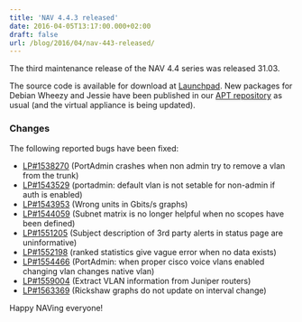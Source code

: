 ```yaml
---
title: 'NAV 4.4.3 released'
date: 2016-04-05T13:17:00.000+02:00
draft: false
url: /blog/2016/04/nav-443-released/
---
```


The third maintenance release of the NAV 4.4 series was released 31.03.

The source code is available for download at [Launchpad](https://launchpad.net/nav/4.4/4.4.3). New packages for Debian Wheezy and Jessie have been published in our [APT repository](https://nav.uninett.no/install-instructions/#debian) as usual (and the virtual appliance is being updated).

### Changes

The following reported bugs have been fixed:

*   [LP#1538270](https://bugs.launchpad.net/nav/+bug/1538270/) (PortAdmin crashes when non admin try to remove a vlan from the trunk)
*   [LP#1543529](https://bugs.launchpad.net/nav/+bug/1543529/) (portadmin: default vlan is not setable for non-admin if auth is enabled)
*   [LP#1543953](https://bugs.launchpad.net/nav/+bug/1543953/) (Wrong units in Gbits/s graphs)
*   [LP#1544059](https://bugs.launchpad.net/nav/+bug/1544059/) (Subnet matrix is no longer helpful when no scopes have been defined)
*   [LP#1551205](https://bugs.launchpad.net/nav/+bug/1551205/) (Subject description of 3rd party alerts in status page are uninformative)
*   [LP#1552198](https://bugs.launchpad.net/nav/+bug/1552198/) (ranked statistics give vague error when no data exists)
*   [LP#1554466](https://bugs.launchpad.net/nav/+bug/1554466/) (PortAdmin: when proper cisco voice vlans enabled changing vlan changes native vlan)
*   [LP#1559004](https://bugs.launchpad.net/nav/+bug/1559004/) (Extract VLAN information from Juniper routers)
*   [LP#1563369](https://bugs.launchpad.net/nav/+bug/1563369/) (Rickshaw graphs do not update on interval change)

Happy NAVing everyone!